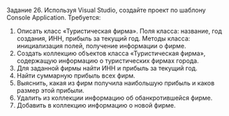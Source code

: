 Задание 26. Используя Visual Studio, создайте проект по шаблону Console Application.
Требуется:
1. Описать класс «Туристическая фирма».
Поля класса: название, год создания, ИНН, прибыль за текущий год.
Методы класса: инициализация полей, получение информации о фирме.
2. Создать коллекцию объектов класса «Туристическая фирма», содержащую информацию о туристических фирмах города.
3. Для заданной фирмы найти ИНН и прибыль за текущий год.
4. Найти суммарную прибыль всех фирм.
5. Выяснить, какая из фирм получила наибольшую прибыль и каков размер этой прибыли.
6. Удалить из коллекции информацию об обанкротившейся фирме.
7. Добавить в коллекцию информацию о новой фирме.
